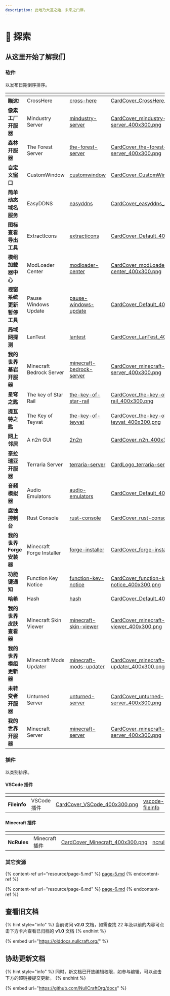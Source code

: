 ```yaml
---
description: 此地乃大道之始，未来之门扉。
---
```


# 🌟 探索

## 从这里开始了解我们

### 软件

以发布日期倒序排序。

<table data-view="cards"><thead><tr><th></th><th></th><th data-hidden data-card-target data-type="content-ref"></th><th data-hidden data-card-cover data-type="files"></th></tr></thead><tbody><tr><td><strong>瞄这!</strong></td><td>CrossHere</td><td><a href="software/cross-here/">cross-here</a></td><td><a href=".gitbook/assets/CardCover_CrossHere_400x300.png">CardCover_CrossHere_400x300.png</a></td></tr><tr><td><strong>像素工厂开服器</strong></td><td>Mindustry Server</td><td><a href="software/mindustry-server/">mindustry-server</a></td><td><a href=".gitbook/assets/CardCover_mindustry-server_400x300.png">CardCover_mindustry-server_400x300.png</a></td></tr><tr><td><strong>森林开服器</strong></td><td>The Forest Server</td><td><a href="software/the-forest-server/">the-forest-server</a></td><td><a href=".gitbook/assets/CardCover_the-forest-server_400x300.png">CardCover_the-forest-server_400x300.png</a></td></tr><tr><td><strong>自定义窗口</strong></td><td>CustomWindow</td><td><a href="software/customwindow/">customwindow</a></td><td><a href=".gitbook/assets/CardCover_CustomWindow_400x300.png">CardCover_CustomWindow_400x300.png</a></td></tr><tr><td><strong>简单动态域名服务</strong></td><td>EasyDDNS</td><td><a href="software/easyddns/">easyddns</a></td><td><a href=".gitbook/assets/CardCover_easyddns_400x300.png">CardCover_easyddns_400x300.png</a></td></tr><tr><td><strong>图标查看导出工具</strong></td><td>ExtractIcons</td><td><a href="software/extracticons/">extracticons</a></td><td><a href=".gitbook/assets/CardCover_Default_400x300.png">CardCover_Default_400x300.png</a></td></tr><tr><td><strong>模组加载器中心</strong></td><td>ModLoader Center</td><td><a href="software/modloader-center/">modloader-center</a></td><td><a href=".gitbook/assets/CardCover_modLoader-center_400x300.png">CardCover_modLoader-center_400x300.png</a></td></tr><tr><td><strong>视窗系统更新暂停工具</strong></td><td>Pause Windows Update</td><td><a href="software/pause-windows-update/">pause-windows-update</a></td><td><a href=".gitbook/assets/CardCover_Default_400x300.png">CardCover_Default_400x300.png</a></td></tr><tr><td><strong>局域网探测</strong></td><td>LanTest</td><td><a href="software/lantest/">lantest</a></td><td><a href=".gitbook/assets/CardCover_LanTest_400x300.png">CardCover_LanTest_400x300.png</a></td></tr><tr><td><strong>我的世界基岩开服器</strong></td><td>Minecraft Bedrock Server</td><td><a href="software/minecraft-bedrock-server/">minecraft-bedrock-server</a></td><td><a href=".gitbook/assets/CardCover_minecraft-bedrock-server_400x300.png">CardCover_minecraft-bedrock-server_400x300.png</a></td></tr><tr><td><strong>星穹之匙</strong></td><td>The key of Star Rail</td><td><a href="software/the-key-of-star-rail/">the-key-of-star-rail</a></td><td><a href=".gitbook/assets/CardCover_the-key-of-star-rail_400x300.png">CardCover_the-key-of-star-rail_400x300.png</a></td></tr><tr><td><strong>提瓦特之匙</strong></td><td>The Key of Teyvat</td><td><a href="software/the-key-of-teyvat/">the-key-of-teyvat</a></td><td><a href=".gitbook/assets/CardCover_the-key-of-teyvat_400x300.png">CardCover_the-key-of-teyvat_400x300.png</a></td></tr><tr><td><strong>网上邻居</strong></td><td>A n2n GUI</td><td><a href="software/2n2n/">2n2n</a></td><td><a href=".gitbook/assets/CardCover_n2n_400x300.png">CardCover_n2n_400x300.png</a></td></tr><tr><td><strong>泰拉瑞亚开服器</strong></td><td>Terraria Server</td><td><a href="software/terraria-server/">terraria-server</a></td><td><a href=".gitbook/assets/CardLogo_terraria-server_400x300.png">CardLogo_terraria-server_400x300.png</a></td></tr><tr><td><strong>音频模拟器</strong></td><td>Audio Emulators</td><td><a href="software/audio-emulators/">audio-emulators</a></td><td><a href=".gitbook/assets/CardCover_Default_400x300.png">CardCover_Default_400x300.png</a></td></tr><tr><td><strong>腐蚀控制台</strong></td><td>Rust Console</td><td><a href="software/rust-console/">rust-console</a></td><td><a href=".gitbook/assets/CardCover_rust-console_400x300.png">CardCover_rust-console_400x300.png</a></td></tr><tr><td><strong>我的世界Forge安装器</strong></td><td>Minecraft Forge Installer</td><td><a href="software/forge-installer/">forge-installer</a></td><td><a href=".gitbook/assets/CardCover_forge-installer_400x300.png">CardCover_forge-installer_400x300.png</a></td></tr><tr><td><strong>功能键通知</strong></td><td>Function Key Notice</td><td><a href="software/function-key-notice/">function-key-notice</a></td><td><a href=".gitbook/assets/CardCover_function-key-notice_400x300.png">CardCover_function-key-notice_400x300.png</a></td></tr><tr><td><strong>哈希</strong></td><td>Hash</td><td><a href="software/hash/">hash</a></td><td><a href=".gitbook/assets/CardCover_Default_400x300.png">CardCover_Default_400x300.png</a></td></tr><tr><td><strong>我的世界皮肤查看器</strong></td><td>Minecraft Skin Viewer</td><td><a href="software/minecraft-skin-viewer/">minecraft-skin-viewer</a></td><td><a href=".gitbook/assets/CardCover_minecraft-skin-viewer_400x300.png">CardCover_minecraft-skin-viewer_400x300.png</a></td></tr><tr><td><strong>我的世界模组更新器</strong></td><td>Minecraft Mods Updater</td><td><a href="software/minecraft-mods-updater/">minecraft-mods-updater</a></td><td><a href=".gitbook/assets/CardCover_minecraft-mods-updater_400x300.png">CardCover_minecraft-mods-updater_400x300.png</a></td></tr><tr><td><strong>未转变者开服器</strong></td><td>Unturned Server</td><td><a href="software/unturned-server/">unturned-server</a></td><td><a href=".gitbook/assets/CardCover_unturned-server_400x300.png">CardCover_unturned-server_400x300.png</a></td></tr><tr><td><strong>我的世界开服器</strong></td><td>Minecraft Server</td><td><a href="software/minecraft-server/">minecraft-server</a></td><td><a href=".gitbook/assets/CardCover_minecraft-server_400x300.png">CardCover_minecraft-server_400x300.png</a></td></tr></tbody></table>

### 插件

以类别排序。

#### VSCode 插件

<table data-view="cards"><thead><tr><th></th><th></th><th data-hidden data-card-cover data-type="files"></th><th data-hidden data-card-target data-type="content-ref"></th></tr></thead><tbody><tr><td><strong>Fileinfo</strong></td><td>VSCode 插件</td><td><a href=".gitbook/assets/CardCover_VSCode_400x300.png">CardCover_VSCode_400x300.png</a></td><td><a href="plugin/vscode-fileinfo/">vscode-fileinfo</a></td></tr></tbody></table>

#### Minecraft 插件

<table data-view="cards"><thead><tr><th></th><th></th><th data-hidden data-card-cover data-type="files"></th><th data-hidden data-card-target data-type="content-ref"></th></tr></thead><tbody><tr><td><strong>NcRules</strong></td><td>Minecraft 插件</td><td><a href=".gitbook/assets/CardCover_Minecraft_400x300.png">CardCover_Minecraft_400x300.png</a></td><td><a href="plugin/ncrules.md">ncrules.md</a></td></tr></tbody></table>

### 其它资源

{% content-ref url="resource/page-5.md" %}
[page-5.md](resource/page-5.md)
{% endcontent-ref %}

{% content-ref url="resource/page-6.md" %}
[page-6.md](resource/page-6.md)
{% endcontent-ref %}

## 查看旧文档

{% hint style="info" %}
当前访问 **v2.0** 文档，如需查找 22 年及以前的内容可点击下方卡片查看已归档的 **v1.0** 文档
{% endhint %}

{% embed url="https://olddocs.nullcraft.org/" %}

## 协助更新文档

{% hint style="info" %}
同时，新文档已开放编辑权限，如参与编辑，可以点击下方的超链接提交更新。
{% endhint %}

{% embed url="https://github.com/NullCraftOrg/docs" %}
